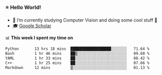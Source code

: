 ### ⭐️ Hello World!

<!--
**hologerry/hologerry** is a ✨ _special_ ✨ repository because its `README.md` (this file) appears on your GitHub profile.

Here are some ideas to get you started:

- 🔭 I’m currently working and studying on Computer Vision
- 🌱 I’m currently learning at Peking University
- 💬 Ask me about 
- 📫 How to reach me: E-mail
- 😄 Pronouns: he/his
- ⚡ Fun fact: Music is the Power
-->


- 🔭 I’m currently studying Computer Vision and doing some cool stuff 🤖
- 🎓 [Google Scholar](https://scholar.google.com/citations?user=3ykqW9wAAAAJ&hl=en)


📊 **This week I spent my time on**

<!--START_SECTION:waka-->

```txt
Python       13 hrs 18 mins  ██████████████████░░░░░░░   71.64 %
Bash         1 hr 46 mins    ██▒░░░░░░░░░░░░░░░░░░░░░░   09.60 %
YAML         1 hr 33 mins    ██░░░░░░░░░░░░░░░░░░░░░░░   08.42 %
C++          1 hr 25 mins    ██░░░░░░░░░░░░░░░░░░░░░░░   07.66 %
Markdown     12 mins         ▒░░░░░░░░░░░░░░░░░░░░░░░░   01.13 %
```

<!--END_SECTION:waka-->
